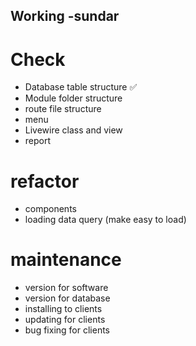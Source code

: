 ## Working -sundar

# Check 
- Database table structure ✅
- Module folder structure
- route file structure 
- menu 
- Livewire class and view 
- report

# refactor
- components
- loading data query (make easy to load)


# maintenance
- version for software
- version for database
- installing to clients
- updating for clients
- bug fixing for clients







